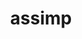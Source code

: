 ---
title: "assimp"
layout: cache
categories: [package, develop-2024-10-06]
meta: {"versions": ["5.4.3"], "compilers": ["gcc@=11.1.0", "gcc@=11.4.0", "oneapi@=2024.2.1"], "oss": ["ubuntu20.04", "ubuntu22.04"], "platforms": ["linux"], "targets": ["neoverse_v1", "x86_64_v3"], "stacks": ["data-vis-sdk", "e4s", "e4s-neoverse_v1", "e4s-oneapi", "root"], "num_specs": 4, "num_specs_by_stack": {"data-vis-sdk": 1, "root": 4, "e4s-neoverse_v1": 1, "e4s": 1, "e4s-oneapi": 1}}
spec_details: [{"hash": "furymbdkrac6c7lujse5ttwsahxqzgbg", "compiler": "gcc@=11.1.0", "versions": ["5.4.3"], "os": "ubuntu20.04", "platform": "linux", "target": "x86_64_v3", "variants": ["build_system=cmake", "build_type=Release", "generator=make", "~ipo", "+shared"], "stacks": ["data-vis-sdk", "root"], "size": "-", "tarball": "https://binaries.spack.io/develop-2024-10-06/build_cache/linux-ubuntu20.04-x86_64_v3/gcc-11.1.0/assimp-5.4.3/linux-ubuntu20.04-x86_64_v3-gcc-11.1.0-assimp-5.4.3-furymbdkrac6c7lujse5ttwsahxqzgbg.spack"}, {"hash": "phihxjrwvpmduq3exjstbogtqz5qugsp", "compiler": "gcc@=11.4.0", "versions": ["5.4.3"], "os": "ubuntu22.04", "platform": "linux", "target": "neoverse_v1", "variants": ["build_system=cmake", "build_type=Release", "generator=make", "~ipo", "+shared"], "stacks": ["root", "e4s-neoverse_v1"], "size": "-", "tarball": "https://binaries.spack.io/develop-2024-10-06/build_cache/linux-ubuntu22.04-neoverse_v1/gcc-11.4.0/assimp-5.4.3/linux-ubuntu22.04-neoverse_v1-gcc-11.4.0-assimp-5.4.3-phihxjrwvpmduq3exjstbogtqz5qugsp.spack"}, {"hash": "sbdvbzziah225wamobewnwpfissuc5gl", "compiler": "gcc@=11.4.0", "versions": ["5.4.3"], "os": "ubuntu22.04", "platform": "linux", "target": "x86_64_v3", "variants": ["build_system=cmake", "build_type=Release", "generator=make", "~ipo", "+shared"], "stacks": ["e4s", "root"], "size": "-", "tarball": "https://binaries.spack.io/develop-2024-10-06/build_cache/linux-ubuntu22.04-x86_64_v3/gcc-11.4.0/assimp-5.4.3/linux-ubuntu22.04-x86_64_v3-gcc-11.4.0-assimp-5.4.3-sbdvbzziah225wamobewnwpfissuc5gl.spack"}, {"hash": "yjymfjnssp6g5cqd4temjgoksymulhf6", "compiler": "oneapi@=2024.2.1", "versions": ["5.4.3"], "os": "ubuntu22.04", "platform": "linux", "target": "x86_64_v3", "variants": ["build_system=cmake", "build_type=Release", "generator=make", "~ipo", "+shared"], "stacks": ["e4s-oneapi", "root"], "size": "-", "tarball": "https://binaries.spack.io/develop-2024-10-06/build_cache/linux-ubuntu22.04-x86_64_v3/oneapi-2024.2.1/assimp-5.4.3/linux-ubuntu22.04-x86_64_v3-oneapi-2024.2.1-assimp-5.4.3-yjymfjnssp6g5cqd4temjgoksymulhf6.spack"}]
---